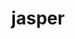 ---
title: "jasper"
layout: cache
categories: [package, develop]
meta: {"versions": ["3.0.3"], "compilers": ["gcc@=7.3.1"], "oss": ["amzn2"], "platforms": ["linux"], "targets": ["aarch64", "neoverse_n1", "x86_64_v3"], "stacks": ["aws-isc", "aws-isc-aarch64", "root"], "num_specs": 9, "num_specs_by_stack": {"root": 9, "aws-isc-aarch64": 6, "aws-isc": 3}}
spec_details: [{"hash": "ug7a7pcbbp22kobabfh22huoy75qdtkf", "compiler": "gcc@=7.3.1", "versions": ["3.0.3"], "os": "amzn2", "platform": "linux", "target": "aarch64", "variants": ["build_system=generic", "build_type=Release", "+jpeg", "~opengl", "+shared"], "stacks": ["root", "aws-isc-aarch64"], "size": "-", "tarball": "https://binaries.spack.io/develop/build_cache/linux-amzn2-aarch64/gcc-7.3.1/jasper-3.0.3/linux-amzn2-aarch64-gcc-7.3.1-jasper-3.0.3-ug7a7pcbbp22kobabfh22huoy75qdtkf.spack"}, {"hash": "adb7xhdmhhmuqkxmsb5eqzfhhdptlwhe", "compiler": "gcc@=7.3.1", "versions": ["3.0.3"], "os": "amzn2", "platform": "linux", "target": "aarch64", "variants": ["build_system=generic", "build_type=Release", "+jpeg", "~opengl", "+shared"], "stacks": ["root", "aws-isc-aarch64"], "size": "-", "tarball": "https://binaries.spack.io/develop/build_cache/linux-amzn2-aarch64/gcc-7.3.1/jasper-3.0.3/linux-amzn2-aarch64-gcc-7.3.1-jasper-3.0.3-adb7xhdmhhmuqkxmsb5eqzfhhdptlwhe.spack"}, {"hash": "lvpelplvfez4dd7kzzxipcepxn6a2qui", "compiler": "gcc@=7.3.1", "versions": ["3.0.3"], "os": "amzn2", "platform": "linux", "target": "aarch64", "variants": ["build_system=generic", "build_type=Release", "+jpeg", "~opengl", "+shared"], "stacks": ["root", "aws-isc-aarch64"], "size": "-", "tarball": "https://binaries.spack.io/develop/build_cache/linux-amzn2-aarch64/gcc-7.3.1/jasper-3.0.3/linux-amzn2-aarch64-gcc-7.3.1-jasper-3.0.3-lvpelplvfez4dd7kzzxipcepxn6a2qui.spack"}, {"hash": "gxngvjgwf74mhtgg3eti73e7mxrn2zof", "compiler": "gcc@=7.3.1", "versions": ["3.0.3"], "os": "amzn2", "platform": "linux", "target": "neoverse_n1", "variants": ["build_system=generic", "build_type=Release", "+jpeg", "~opengl", "+shared"], "stacks": ["root", "aws-isc-aarch64"], "size": "-", "tarball": "https://binaries.spack.io/develop/build_cache/linux-amzn2-neoverse_n1/gcc-7.3.1/jasper-3.0.3/linux-amzn2-neoverse_n1-gcc-7.3.1-jasper-3.0.3-gxngvjgwf74mhtgg3eti73e7mxrn2zof.spack"}, {"hash": "ih3wj6bpg7hrg32iby5jld4ghnjqrklh", "compiler": "gcc@=7.3.1", "versions": ["3.0.3"], "os": "amzn2", "platform": "linux", "target": "neoverse_n1", "variants": ["build_system=generic", "build_type=Release", "+jpeg", "~opengl", "+shared"], "stacks": ["root", "aws-isc-aarch64"], "size": "-", "tarball": "https://binaries.spack.io/develop/build_cache/linux-amzn2-neoverse_n1/gcc-7.3.1/jasper-3.0.3/linux-amzn2-neoverse_n1-gcc-7.3.1-jasper-3.0.3-ih3wj6bpg7hrg32iby5jld4ghnjqrklh.spack"}, {"hash": "ylmphs3upew7wqhsehbje5ex7ijocwjz", "compiler": "gcc@=7.3.1", "versions": ["3.0.3"], "os": "amzn2", "platform": "linux", "target": "neoverse_n1", "variants": ["build_system=generic", "build_type=Release", "+jpeg", "~opengl", "+shared"], "stacks": ["root", "aws-isc-aarch64"], "size": "-", "tarball": "https://binaries.spack.io/develop/build_cache/linux-amzn2-neoverse_n1/gcc-7.3.1/jasper-3.0.3/linux-amzn2-neoverse_n1-gcc-7.3.1-jasper-3.0.3-ylmphs3upew7wqhsehbje5ex7ijocwjz.spack"}, {"hash": "bbhzs4e5utsq6u5itatenmxvr3kugglz", "compiler": "gcc@=7.3.1", "versions": ["3.0.3"], "os": "amzn2", "platform": "linux", "target": "x86_64_v3", "variants": ["build_system=generic", "build_type=Release", "+jpeg", "~opengl", "+shared"], "stacks": ["root", "aws-isc"], "size": "-", "tarball": "https://binaries.spack.io/develop/build_cache/linux-amzn2-x86_64_v3/gcc-7.3.1/jasper-3.0.3/linux-amzn2-x86_64_v3-gcc-7.3.1-jasper-3.0.3-bbhzs4e5utsq6u5itatenmxvr3kugglz.spack"}, {"hash": "spk3bvxvmmobnad4rybffrwy47imsxhy", "compiler": "gcc@=7.3.1", "versions": ["3.0.3"], "os": "amzn2", "platform": "linux", "target": "x86_64_v3", "variants": ["build_system=generic", "build_type=Release", "+jpeg", "~opengl", "+shared"], "stacks": ["root", "aws-isc"], "size": "-", "tarball": "https://binaries.spack.io/develop/build_cache/linux-amzn2-x86_64_v3/gcc-7.3.1/jasper-3.0.3/linux-amzn2-x86_64_v3-gcc-7.3.1-jasper-3.0.3-spk3bvxvmmobnad4rybffrwy47imsxhy.spack"}, {"hash": "q6rmyokks2ybacwccfwaynadouytcnxe", "compiler": "gcc@=7.3.1", "versions": ["3.0.3"], "os": "amzn2", "platform": "linux", "target": "x86_64_v3", "variants": ["build_system=generic", "build_type=Release", "+jpeg", "~opengl", "+shared"], "stacks": ["root", "aws-isc"], "size": "-", "tarball": "https://binaries.spack.io/develop/build_cache/linux-amzn2-x86_64_v3/gcc-7.3.1/jasper-3.0.3/linux-amzn2-x86_64_v3-gcc-7.3.1-jasper-3.0.3-q6rmyokks2ybacwccfwaynadouytcnxe.spack"}]
---